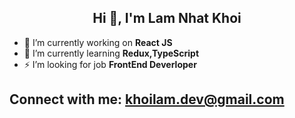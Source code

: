 

<h2 align="center">Hi 👋, I'm Lam Nhat Khoi </h2>  





- 🔭 I’m currently working on **React JS**
- 🌱 I’m currently learning **Redux,TypeScript**
- ⚡ I’m looking for job **FrontEnd Deverloper**


## Connect with me:  khoilam.dev@gmail.com






